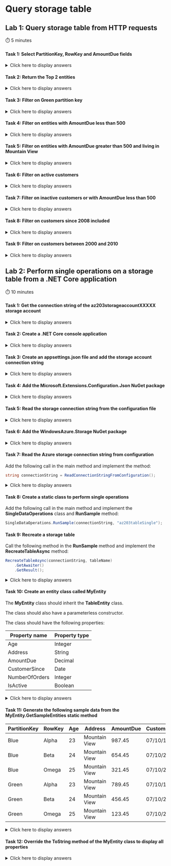 # Query storage table

## Lab 1: Query storage table from HTTP requests

:stopwatch: 5 minutes

#### Task 1: Select PartitionKey, RowKey and AmountDue fields

<details>
<summary>Click here to display answers</summary>

1. In **Azure**, copy the **URL** of the storage table

1. Go to **Shared access signature** and generate a **SAS token**

1. Append the **SAS token** after the copied **URL**

1. Open **Postman**

1. Paste the **URL** with **SAS token**

1. In the **URL**, append the following:

    ```text
    &$select=PartitionKey,RowKey,AmountDue
    ```

1. Change the method to **GET**

1. Click **SEND**

1. Check the **Response Body**

1. Disable the *$select* request parameter

</details>

#### Task 2: Return the Top 2 entities

<details>
<summary>Click here to display answers</summary>

1. In Postman, in the **URL**, append the following:

    ```text
    &$top=2
    ```

1. Click **SEND**

1. Check the **Response Body**

1. Disable the *$top* request parameter

</details>

#### Task 3: Filter on Green partition key

<details>
<summary>Click here to display answers</summary>

1. In Postman, in the **URL**, append the following:

    ```text
    &$filter=PartitionKey eq 'Green'
    ```

1. Click **SEND**

1. Check the **Response Body**

</details>

#### Task 4: Filter on entities with AmountDue less than 500

<details>
<summary>Click here to display answers</summary>

1. In Postman, in the **URL**, replace the *filter* parameter with:

    ```text
    AmountDue lt 500
    ```

1. Click **SEND**

1. Check the **Response Body**

</details>

#### Task 5: Filter on entities with AmountDue greater than 500 and living in Mountain View

<details>
<summary>Click here to display answers</summary>

1. In Postman, in the **URL**, replace the *filter* parameter with:

    ```text
    Address eq 'Mountain View' and AmountDue gt 500
    ```

1. Click **SEND**

1. Check the **Response Body**

</details>

#### Task 6: Filter on active customers

<details>
<summary>Click here to display answers</summary>

1. In Postman, in the **URL**, replace the *filter* parameter with:

    ```text
    IsActive eq true
    ```

1. Click **SEND**

1. Check the **Response Body**

</details>

#### Task 7: Filter on inactive customers or with AmountDue less than 500

<details>
<summary>Click here to display answers</summary>

1. In Postman, in the **URL**, replace the *filter* parameter with:

    ```text
    IsActive eq false or AmountDue lt 500
    ```

1. Click **SEND**

1. Check the **Response Body**

</details>

#### Task 8: Filter on customers since 2008 included

<details>
<summary>Click here to display answers</summary>

1. In Postman, in the **URL**, replace the *filter* parameter with:

    ```text
    CustomerSince ge datetime'2008'
    ```

1. Click **SEND**

1. Check the **Response Body**

</details>

#### Task 9: Filter on customers between 2000 and 2010

<details>
<summary>Click here to display answers</summary>

1. In Postman, in the **URL**, replace the *filter* parameter with:

    ```text
    CustomerSince gt datetime'2000' and CustomerSince lt datetime'2010'
    ```

1. Click **SEND**

1. Check the **Response Body**

</details>

## Lab 2: Perform single operations on a storage table from a .NET Core application

:stopwatch: 10 minutes

#### Task 1: Get the connection string of the az203storageaccountXXXXX storage account

<details>
<summary>Click here to display answers</summary>

1. In [**Azure Portal**](https://portal.azure.com), in the **Favorites** menu, click **Storage accounts**

1. Click *az203storageaccountXXXXX* created in the previous lab

1. In the **Storage account** blade, click **Access keys** in the menu

1. In the **Access keys** blade, copy the **Connection string** of the master key

</details>

#### Task 2: Create a .NET Core console application

<details>
<summary>Click here to display answers</summary>

1. Open **Visual Studio**

1. Click the menu **File** > **New** > **Project...**

1. In the **New Project** window, expand **Visual C#** and select **.NET Core**, then select **Console App (.NET Core)**

1. Next to **Name**, type *TableStorageSample*

1. Click **OK**

</details>

#### Task 3: Create an appsettings.json file and add the storage account connection string

<details>
<summary>Click here to display answers</summary>

1. In **Visual Studio**, right-click the *TableStorageSample* project and select **Add** > **New Item...**

1. In the **Add New Item - TableStorageSample** window, select **JSON File**

1. Next to **Name**, type *appsettings.json*

1. Click **Add**

1. Open the *appsettings.json* file

1. Add the *ConnectionStrings* section

1. Add *Storage* and paste the connection string

1. In the **Solution Explorer**, right-click the *appsettings.json* file, displays the **Properties**

1. In the **Properties**, next to **Copy to Output Directory** select **Copy always**

</details>

#### Task 4: Add the Microsoft.Extensions.Configuration.Json NuGet package

<details>
<summary>Click here to display answers</summary>

1. In **Visual Studio**, right-click the *TableStorageSample* project and select **Manage NuGet Packages...**

1. In **NuGet: TableStorageSample**, select the **Browse** tab

1. Search and select *Microsoft.Extensions.Configuration.Json*

1. Click **Install**

1. In the **License Acceptance** popup, click **I Accept**

1. Close **NuGet: TableStorageSample**

</details>

#### Task 5: Read the storage connection string from the configuration file

<details>
<summary>Click here to display answers</summary>

1. In the **Main** method, add the following code:

    ```csharp
    var configuration = new ConfigurationBuilder()
        .SetBasePath(Directory.GetCurrentDirectory())
        .AddJsonFile("appsettings.json", 
            optional: true, 
            reloadOnChange: true)
        .Build();

    var connectionstring = ConfigurationExtensions
        .GetConnectionString(configuration, "Storage");
    ```

</details>

#### Task 6: Add the WindowsAzure.Storage NuGet package

<details>
<summary>Click here to display answers</summary>

1. In **Visual Studio**, right-click the *TableStorageSample* project and select **Manage NuGet Packages...**

1. In **NuGet: TableStorageSample**, select the **Browse** tab

1. Search and select *WindowsAzure.Storage*

1. Click **Install**

1. In the **License Acceptance** popup, click **I Accept**

1. Close **NuGet: TableStorageSample**

</details>

#### Task 7: Read the Azure storage connection string from configuration

Add the following call in the main method and implement the method:

```csharp
string connectionString = ReadConnectionStringFromConfiguration();
```

<details>
<summary>Click here to display answers</summary>

1. Implement the method **ReadConnectionStringFromConfiguration** as follow:

    ```csharp
    private static string ReadConnectionStringFromConfiguration()
    {
        var configuration = new ConfigurationBuilder()
        .SetBasePath(Directory.GetCurrentDirectory())
        .AddJsonFile("appsettings.json",
            optional: true,
            reloadOnChange: true)
        .Build();

        return ConfigurationExtensions
            .GetConnectionString(configuration, "Storage");
    }
    ```

</details>

#### Task 8: Create a static class to perform single operations

Add the following call in the main method and implement the **SingleDataOperations** class and **RunSample** method:

```csharp
SingleDataOperations.RunSample(connectionString, "az203tableSingle");
```

#### Task 9: Recreate a storage table

Call the following method in the **RunSample** method and implement the **RecreateTableAsync** method:

```csharp
RecreateTableAsync(connectionString, tableName)
    .GetAwaiter()
    .GetResult();
```

<details>
<summary>Click here to display answers</summary>

1. Implement the method **RecreateTableAsync** as follow:

    ```csharp
    private static async Task RecreateTableAsync(string connectionString, string tableName)
    {
        CloudStorageAccount storageAccount = CloudStorageAccount.Parse(connectionString);
        CloudTableClient tableClient = storageAccount.CreateCloudTableClient();
        CloudTable table = tableClient.GetTableReference(tableName);

        if (await table.ExistsAsync())
        {
            Console.WriteLine($"Deleting table {tableName}...");
            await table.DeleteIfExistsAsync();
            await Task.Delay(60 * 1000);
        }

        if (!await table.ExistsAsync())
        {
            Console.WriteLine($"Creating table {tableName}...");
            await table.CreateIfNotExistsAsync();
        }
    }
    ```

    > **Note:** A delay of one minute seems required to allow recreation of a table, a conflict is raised otherwise

</details>

#### Task 10: Create an entity class called MyEntity

The **MyEntity** class should inherit the **TableEntity** class.

The class should also have a parameterless constructor.

The class should have the following properties:

| Property name  | Property type |
|----------------|---------------|
| Age            | Integer       |
| Address        | String        |
| AmountDue      | Decimal       |
| CustomerSince  | Date          |
| NumberOfOrders | Integer       |
| IsActive       | Boolean       |

<details>
<summary>Click here to display answers</summary>

1. Implement the **MyEntity** class as follow:

    ```csharp
    public class MyEntity : TableEntity
    {
        public MyEntity()
        {
        }

        public int Age { get; set; }
        public string Address { get; set; }
        public double AmountDue { get; set; }
        public DateTime? CustomerSince { get; set; }
        public long NumberOfOrders { get; set; }
        public bool IsActive { get; set; }
    }
    ```
    
</details>

#### Task 11: Generate the following sample data from the MyEntity.GetSampleEntities static method

| PartitionKey | RowKey | Age | Address       | AmountDue | CustomerSince | NumberOfOrders | IsActive |
|--------------|--------|-----|---------------|-----------|---------------|----------------|----------|
| Blue         | Alpha  | 23  | Mountain View | 987.45    | 07/10/1998    | 255            | true     |
| Blue         | Beta   | 24  | Mountain View | 654.45    | 07/10/2008    | 128            | false    |
| Blue         | Omega  | 25  | Mountain View | 321.45    | 07/10/2018    | 64             | true     |
| Green        | Alpha  | 23  | Mountain View | 789.45    | 07/10/1998    | 32             | true     |
| Green        | Beta   | 24  | Mountain View | 456.45    | 07/10/2008    | 16             | false    |
| Green        | Omega  | 25  | Mountain View | 123.45    | 07/10/2018    | 8              | true     |

<details>
<summary>Click here to display answers</summary>

1. Add a constructor in the **MyEntity** class with all properties as follow:

```csharp
    public MyEntity(
        string partitionKey,
        string rowKey,
        int age = 0,
        string address = null,
        double amountDue = 0,
        DateTime? customerSince = null,
        long numberOfOrders = 0,
        bool isActive = true
        )
        : base(partitionKey, rowKey)
    {
        Age = age;
        Address = address;
        AmountDue = amountDue;
        CustomerSince = customerSince;
        NumberOfOrders = numberOfOrders;
        IsActive = isActive;
    }
```

1. Add and implement the method **GetSampleEntities** as follow:

    ```csharp
    public static IList<MyEntity> GetSampleEntities()
    {
        var entities = new List<MyEntity>();

        entities.Add(new MyEntity("Blue", "Alpha", 23, "Mountain View", 987.45, new DateTime(1998, 07, 10), 255, true));
        entities.Add(new MyEntity("Blue", "Beta", 24, "Mountain View", 654.45, new DateTime(2008, 07, 10), 128, false));
        entities.Add(new MyEntity("Blue", "Omega", 25, "Mountain View", 321.45, new DateTime(2018, 07, 10), 64, true));
        entities.Add(new MyEntity("Green", "Alpha", 23, "Mountain View", 789.45, new DateTime(1998, 07, 10), 32, true));
        entities.Add(new MyEntity("Green", "Beta", 24, "Mountain View", 456.45, new DateTime(2008, 07, 10), 16, false));
        entities.Add(new MyEntity("Green", "Omega", 25, "Mountain View", 123.45, new DateTime(2018, 07, 10), 8, true));

        return entities;
    }
    ```
    
</details>

#### Task 12: Override the ToString method of the MyEntity class to display all properties

<details>
<summary>Click here to display answers</summary>

1. Override the method **ToString** as follow:

    ```csharp
    public override string ToString()
    {
        return $"{PartitionKey};{RowKey};{Age};{Address};{AmountDue};{CustomerSince}{NumberOfOrders};{IsActive}";
    }
    ```

#### Task 13: Insert sample data in the storage table

Call the following method in the **RunSample** method and implement the **InsertAsync** method:

```csharp
InsertAsync(connectionString, tableName, MyEntity.GetSampleEntities())
    .GetAwaiter()
    .GetResult();
```

<details>
<summary>Click here to display answers</summary>

1. Implement the method **InsertAsync** as follow:

    ```csharp
    private static async Task InsertAsync(
        string connectionString,
        string tableName,
        IEnumerable<MyEntity> entities
    )
    {
        Console.WriteLine("Inserting entities...");

        CloudStorageAccount storageAccount = CloudStorageAccount.Parse(connectionString);
        CloudTableClient tableClient = storageAccount.CreateCloudTableClient();
        CloudTable table = tableClient.GetTableReference(tableName);

        foreach (var entity in entities)
        {
            await table.ExecuteAsync(TableOperation.Insert(entity));
        }

        Console.WriteLine("Entities inserted");
    }
    ```
    
</details>

#### Task 14: Read an entity from the storage table

Call the following method in the **RunSample** method and implement the **ReadAsync** method:

```csharp
var entity = ReadAsync(connectionString, tableName,
        "Blue", "Beta")
    .GetAwaiter()
    .GetResult();
    Console.WriteLine($"\t{entity}");
```

<details>
<summary>Click here to display answers</summary>

1. Implement the method **ReadAsync** as follow:

    ```csharp
    private static async Task<MyEntity> ReadAsync(
        string connectionString, 
        string tableName, 
        string partitionKey, 
        string rowKey)
    {
        Console.WriteLine($"Retrieving entity (PartitionKey = {partitionKey} ; RowKey = {rowKey})...");

        CloudStorageAccount storageAccount = CloudStorageAccount.Parse(connectionString);
        CloudTableClient tableClient = storageAccount.CreateCloudTableClient();
        CloudTable table = tableClient.GetTableReference(tableName);

        TableResult tableResult = await table.ExecuteAsync(TableOperation.Retrieve<MyEntity>(partitionKey, rowKey));
        MyEntity entity = (MyEntity) tableResult.Result;
        Console.WriteLine("Entity retrieved");

        return entity;
    }
    ```
    
</details>

#### Task 15: Update an entity

Call the following methods in the **RunSample** method and implement the **UpdateAsync** method:

```csharp
entity.Address = "Paris";
    UpdateAsync(connectionString, tableName, entity)
    .GetAwaiter()
    .GetResult();

entity = ReadAsync(connectionString, tableName, "Blue", "Beta")
    .GetAwaiter()
    .GetResult();
Console.WriteLine($"\t{entity}");
```

<details>
<summary>Click here to display answers</summary>

1. Implement the method **UpdateAsync** as follow:

    ```csharp
    private static async Task UpdateAsync(
        string connectionString,
        string tableName,
        MyEntity entity
    )
    {
        Console.WriteLine("Updating entity...");

        CloudStorageAccount storageAccount = CloudStorageAccount.Parse(connectionString);
        CloudTableClient tableClient = storageAccount.CreateCloudTableClient();
        CloudTable table = tableClient.GetTableReference(tableName);

        await table.ExecuteAsync(TableOperation.Merge(entity));

        Console.WriteLine("Entity updated");
    }
    ```
    
</details>

#### Task 16: Delete an entity

Call the following method in the **RunSample** method and implement the **DeleteAsync** method:

```csharp
DeleteAsync(connectionString, tableName, entity)
    .GetAwaiter()
    .GetResult();
```

<details>
<summary>Click here to display answers</summary>

1. Implement the method **DeleteAsync** as follow:

    ```csharp
    private static async Task DeleteAsync(
        string connectionString, 
        string tableName, 
        MyEntity entity)
    {
        Console.WriteLine($"Deleting entity (PartitionKey = {entity.PartitionKey} ; RowKey = {entity.RowKey})...");

        CloudStorageAccount storageAccount = CloudStorageAccount.Parse(connectionString);
        CloudTableClient tableClient = storageAccount.CreateCloudTableClient();
        CloudTable table = tableClient.GetTableReference(tableName);

        TableResult tableResult = await table.ExecuteAsync(TableOperation.Delete(entity));
        Console.WriteLine("Entity deleted");
    }
    ```
    
</details>

## Lab 3: Perform batch operations on a storage table from a .NET Core application

:stopwatch: 10 minutes

#### Task 1: Create a static class to perform batch operations

Add the following call in the main method and implement the **BatchDataOperations** class and **RunSample** method:

```csharp
BatchDataOperations.RunSample(connectionString, "az203tableBatch");
```

#### Task 2: Recreate a storage table

Call the following method in the **RunSample** method and implement the **RecreateTableAsync** method:

```csharp
RecreateTableAsync(connectionString, tableName)
    .GetAwaiter()
    .GetResult();
```

<details>
<summary>Click here to display answers</summary>

1. See Lab 2, Task 9
    
</details>

#### Task 3: Insert entites

Call the following methods in the **RunSample** method and implement the **BatchInsertAsync** method:

```csharp
IEnumerable<MyEntity> entities = MyEntity.GetSampleEntities();
IEnumerable<MyEntity> blueEntities = entities
    .Where(entity => entity.PartitionKey == "Blue");
IEnumerable<MyEntity> greenEntities = entities
    .Where(entity => entity.PartitionKey == "Green");

BatchInsertAsync(connectionString, tableName, blueEntities)
    .GetAwaiter()
    .GetResult();
BatchInsertAsync(connectionString, tableName, greenEntities)
    .GetAwaiter()
    .GetResult();
```

<details>
<summary>Click here to display answers</summary>

1. Implement the method **BatchInsertAsync** as follow:

    ```csharp
    private static async Task BatchInsertAsync(
        string connectionString,
        string tableName,
        IEnumerable<MyEntity> entities
    )
    {
        string partitionKey = entities.First().PartitionKey;
        Console.WriteLine($"Inserting entities for partition {partitionKey}...");

        CloudStorageAccount storageAccount = CloudStorageAccount.Parse(connectionString);
        CloudTableClient tableClient = storageAccount.CreateCloudTableClient();
        CloudTable table = tableClient.GetTableReference(tableName);

        TableBatchOperation operations = new TableBatchOperation();
        foreach (MyEntity entity in entities)
            operations.Add(TableOperation.Insert(entity));

        await table.ExecuteBatchAsync(operations);

        Console.WriteLine("Entities inserted");
    }
    ```
    
</details>

#### Task 4: Update entites

Call the following method in the **RunSample** method and implement the **BatchUpdateAsync** method:

```csharp
entities
    .Where(entity => entity.RowKey == "Beta")
    .ToList()
    .ForEach(entity => entity.Address = "Paris");

BatchUpdateAsync(connectionString, tableName, blueEntities)
    .GetAwaiter()
    .GetResult();
BatchUpdateAsync(connectionString, tableName, greenEntities)
    .GetAwaiter()
    .GetResult();
```

<details>
<summary>Click here to display answers</summary>

1. Implement the method **BatchUpdateAsync** as follow:

    ```csharp
    private static async Task BatchUpdateAsync(
        string connectionString,
        string tableName,
        IEnumerable<MyEntity> entities
    )
    {
        string partitionKey = entities.First().PartitionKey;
        Console.WriteLine($"Updating entities for partition {partitionKey}...");

        CloudStorageAccount storageAccount = CloudStorageAccount.Parse(connectionString);
        CloudTableClient tableClient = storageAccount.CreateCloudTableClient();
        CloudTable table = tableClient.GetTableReference(tableName);

        TableBatchOperation operations = new TableBatchOperation();
        foreach (MyEntity entity in entities)
            operations.Add(TableOperation.Merge(entity));

        await table.ExecuteBatchAsync(operations);

        Console.WriteLine("Entities updated");
    }
    ```
    
</details>

#### Task 5: Delete entites

Call the following method in the **RunSample** method and implement the **BatchDeleteAsync** method:

```csharp
IEnumerable<MyEntity> omegaEntities = entities
    .Where(entity => entity.RowKey == "Omega");

BatchDeleteAsync(
    connectionString, 
    tableName, 
    omegaEntities
        .Where(entity => entity.PartitionKey == "Blue"))
    .GetAwaiter()
    .GetResult();
BatchDeleteAsync(
    connectionString, 
    tableName, 
    omegaEntities
        .Where(entity => entity.PartitionKey == "Green"))
    .GetAwaiter()
    .GetResult();
```

<details>
<summary>Click here to display answers</summary>

1. Implement the method **BatchDeleteAsync** as follow:

    ```csharp
    private static async Task BatchDeleteAsync(
        string connectionString, 
        string tableName, 
        IEnumerable<MyEntity> entities)
    {
        string partitionKey = entities.First().PartitionKey;
        Console.WriteLine($"Deleting entities for partition {partitionKey}...");

        CloudStorageAccount storageAccount = CloudStorageAccount.Parse(connectionString);
        CloudTableClient tableClient = storageAccount.CreateCloudTableClient();
        CloudTable table = tableClient.GetTableReference(tableName);

        TableBatchOperation operations = new TableBatchOperation();
        foreach (MyEntity entity in entities)
            operations.Add(TableOperation.Delete(entity));

        await table.ExecuteBatchAsync(operations);

        Console.WriteLine("Entity deleted");
    }
    ```
    
</details>

## Lab 3: Perform batch operations on a storage table from a .NET Core application

:stopwatch: 10 minutes

#### Task 1: Create a static class to run the queries

Add the following call in the main method and implement the **QueryingEntities** class and **RunSample** method:

```csharp
QueryingEntities.RunSample(connectionString, "az203tableBatch");
```

#### Task 2: Get all entites

Call the following method in the **RunSample** method and implement the **GetAllEntitiesAsync** method:

```csharp
GetAllEntitiesAsync(connectionString, tableName)
    .GetAwaiter()
    .GetResult();
```

<details>
<summary>Click here to display answers</summary>

1. Implement the method **GetAllEntitiesAsync** as follow:

    ```csharp
    private static async Task GetAllEntitiesAsync(
    string connectionString, 
    string tableName)
    {
        Console.WriteLine("Get all entities");

        CloudStorageAccount storageAccount = CloudStorageAccount.Parse(connectionString);
        CloudTableClient tableClient = storageAccount.CreateCloudTableClient();
        CloudTable table = tableClient.GetTableReference(tableName);

        TableQuery<MyEntity> query = new TableQuery<MyEntity>();

        var querySegment = await table.ExecuteQuerySegmentedAsync<MyEntity>(query, null);
        querySegment
            .Results
            .ToList()
            .ForEach(entity => Console.WriteLine("\t" + entity));

        Console.WriteLine(Environment.NewLine);
    }
    ```
    
</details>

#### Task 3: Take n entities

Call the following method in the **RunSample** method and implement the **TakeEntitesAsync** method:

```csharp
TakeEntitesAsync(connectionString, tableName, 3)
    .GetAwaiter()
    .GetResult();

TakeEntitesAsync(connectionString, tableName, 1)
    .GetAwaiter()
    .GetResult();
```

<details>
<summary>Click here to display answers</summary>

1. Implement the method **TakeEntitesAsync** as follow:

    ```csharp
    private static async Task TakeEntitesAsync(
        string connectionString, 
        string tableName, 
        int takeCount)
    {
        string unitLabel = takeCount > 1 ? "entities" : "entity";
        Console.WriteLine($"Returning the top {takeCount} {unitLabel}");

        CloudStorageAccount storageAccount = CloudStorageAccount.Parse(connectionString);
        CloudTableClient tableClient = storageAccount.CreateCloudTableClient();
        CloudTable table = tableClient.GetTableReference(tableName);

        TableQuery<MyEntity> query = new TableQuery<MyEntity>()
            .Take(takeCount);

        var querySegment = await table.ExecuteQuerySegmentedAsync<MyEntity>(query, null);
        querySegment
            .Results
            .ToList()
            .ForEach(entity => Console.WriteLine("\t" + entity));

        Console.WriteLine(Environment.NewLine);
    }
    ```
    
</details>

#### Task 4: Select the distinct adresses from entities

Call the following method in the **RunSample** method and implement the **SelectDistinctAddressesAsync** method:

```csharp
SelectDistinctAddressesAsync(connectionString, tableName)
    .GetAwaiter()
    .GetResult();
```

<details>
<summary>Click here to display answers</summary>

1. Implement the method **SelectDistinctAddressesAsync** as follow:

    ```csharp
    private static async Task SelectDistinctAddressesAsync(
        string connectionString, 
        string tableName)
    {
        Console.WriteLine("Select distinct addresses");

        CloudStorageAccount storageAccount = CloudStorageAccount.Parse(connectionString);
        CloudTableClient tableClient = storageAccount.CreateCloudTableClient();
        CloudTable table = tableClient.GetTableReference(tableName);

        IList<string> columns = new List<string>();
        columns.Add("Address");

        TableQuery<MyEntity> query =
            new TableQuery<MyEntity>()
            .Select(columns);
        // Partition Key and Row Key are automatically returned as well

        var querySegment = await table.ExecuteQuerySegmentedAsync<MyEntity>(query, null);
        querySegment
            .Results
            .Select(a => a.Address)
            .Distinct()
            .ToList()
            .ForEach(a => Console.WriteLine("\t" + a));

        Console.WriteLine(Environment.NewLine);
    }
    ```
    
</details>

#### Task 5: Filter entities

Call the following method in the **RunSample** method and implement the **FilterEntitiesAsync** method:

```csharp
FilterEntitiesAsync(connectionString, tableName, "Address eq 'Mountain View'")
    .GetAwaiter()
    .GetResult();

FilterEntitiesAsync(connectionString, tableName, "AmountDue lt 500")
    .GetAwaiter()
    .GetResult();

FilterEntitiesAsync(connectionString, tableName, "Address eq 'Mountain View' and AmountDue gt 500")
    .GetAwaiter()
    .GetResult();

FilterEntitiesAsync(connectionString, tableName, "IsActive eq true")
    .GetAwaiter()
    .GetResult();

FilterEntitiesAsync(connectionString, tableName, "IsActive eq false or AmountDue lt 500")
    .GetAwaiter()
    .GetResult();

FilterEntitiesAsync(connectionString, tableName, "CustomerSince gt datetime'2000' and CustomerSince lt datetime'2010'")
    .GetAwaiter()
    .GetResult();
```

<details>
<summary>Click here to display answers</summary>

1. Implement the method **FilterEntitiesAsync** as follow:

    ```csharp
    private static async Task FilterEntitiesAsync(
        string connectionString, 
        string tableName, 
        string queryFilter)
    {
        Console.WriteLine($"Filtering on entities ({queryFilter})");

        CloudStorageAccount storageAccount = CloudStorageAccount.Parse(connectionString);
        CloudTableClient tableClient = storageAccount.CreateCloudTableClient();
        CloudTable table = tableClient.GetTableReference(tableName);

        TableQuery<MyEntity> query = new TableQuery<MyEntity>()
            .Where(queryFilter);

        var querySegment = await table.ExecuteQuerySegmentedAsync<MyEntity>(query, null);
        querySegment
            .Results
            .ToList()
            .ForEach(entity => Console.WriteLine("\t" + entity));

        Console.WriteLine(Environment.NewLine);
    }
    ```
    
</details>
